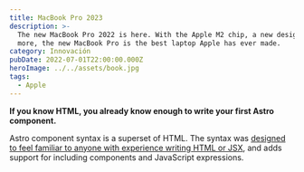 ```yaml
---
title: MacBook Pro 2023
description: >-
  The new MacBook Pro 2022 is here. With the Apple M2 chip, a new design, and
  more, the new MacBook Pro is the best laptop Apple has ever made.
category: Innovación
pubDate: 2022-07-01T22:00:00.000Z
heroImage: ../../assets/book.jpg
tags:
  - Apple
---
```


**If you know HTML, you already know enough to write your first Astro component.**

Astro component syntax is a superset of HTML. The syntax was [designed to feel familiar to anyone with experience writing HTML or JSX](#differences-between-astro-and-jsx), and adds support for including components and JavaScript expressions.
